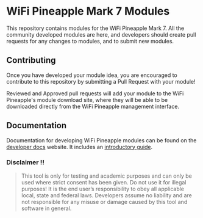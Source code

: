 # WiFi Pineapple Mark 7 Modules 

This repository contains modules for the WiFi Pineapple Mark 7. All the community developed modules are here, and developers should create pull requests for any changes to modules, and to submit new modules.

## Contributing
Once you have developed your module idea, you are encouraged to contribute to this repository by submitting a Pull Request with your module!

Reviewed and Approved pull requests will add your module to the WiFi Pineapple's module download site, where they will be able to be downloaded directly from the WiFi Pineapple management interface.

## Documentation

Documentation for developing WiFi Pineapple modules can be found on the [developer docs](https://hak5.github.io/mk7-docs) website. It includes an
[introductory guide](https://hak5.github.io/mk7-docs/docs/modules/modules/).


### Disclaimer !!

> This tool is only for testing and academic purposes and can only be used where strict consent has been given. Do not use it for
> illegal purposes! It is the end user’s responsibility to obey all applicable local, state and federal laws. Developers assume no
> liability and are not responsible for any misuse or damage caused by this tool and software in general.

